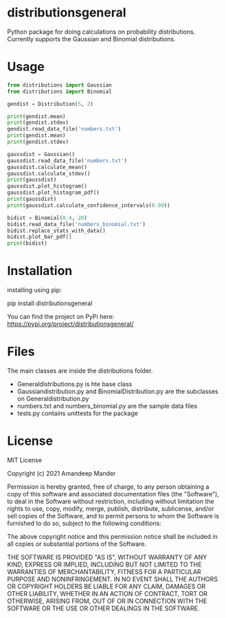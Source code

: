 # distributionsgeneral
Python package for doing calculations on probability distributions.  
Currently supports the Gaussian and Binomial distributions.  

# Usage
```python
from distributions import Gaussian
from distributions import Binomial

gendist = Distribution(5, 2)

print(gendist.mean)
print(gendist.stdev)
gendist.read_data_file('numbers.txt')
print(gendist.mean)
print(gendist.stdev)

gaussdist = Gaussian()
gaussdist.read_data_file('numbers.txt')
gaussdist.calculate_mean()
gaussdist.calculate_stdev()
print(gaussdist)
gaussdist.plot_histogram()
gaussdist.plot_histogram_pdf()
print(gaussdist)
print(gaussdist.calculate_confidence_intervals(0.99))

bidist = Binomial(0.4, 20)
bidist.read_data_file('numbers_binomial.txt')
bidist.replace_stats_with_data()
bidist.plot_bar_pdf()
print(bidist)
```

# Installation
installing using pip:

pip install distributionsgeneral

You can find the project on PyPi here:
https://pypi.org/project/distributionsgeneral/

# Files
The main classes are inside the distributions folder.
- Generaldistributions.py is hte base class
- Gaussiandistribution.py and BinomialDistribution.py are the subclasses on Generaldistribution.py
- numbers.txt and numbers_binomial.py are the sample data files
- tests.py contains unittests for the package

# License

MIT License

Copyright (c) 2021 Amandeep Mander

Permission is hereby granted, free of charge, to any person obtaining a copy
of this software and associated documentation files (the "Software"), to deal
in the Software without restriction, including without limitation the rights
to use, copy, modify, merge, publish, distribute, sublicense, and/or sell
copies of the Software, and to permit persons to whom the Software is
furnished to do so, subject to the following conditions:

The above copyright notice and this permission notice shall be included in all
copies or substantial portions of the Software.

THE SOFTWARE IS PROVIDED "AS IS", WITHOUT WARRANTY OF ANY KIND, EXPRESS OR
IMPLIED, INCLUDING BUT NOT LIMITED TO THE WARRANTIES OF MERCHANTABILITY,
FITNESS FOR A PARTICULAR PURPOSE AND NONINFRINGEMENT. IN NO EVENT SHALL THE
AUTHORS OR COPYRIGHT HOLDERS BE LIABLE FOR ANY CLAIM, DAMAGES OR OTHER
LIABILITY, WHETHER IN AN ACTION OF CONTRACT, TORT OR OTHERWISE, ARISING FROM,
OUT OF OR IN CONNECTION WITH THE SOFTWARE OR THE USE OR OTHER DEALINGS IN THE
SOFTWARE.
